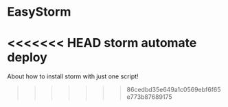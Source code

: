 EasyStorm
=========

<<<<<<< HEAD
storm automate  deploy
=======
About how to install storm with just one script!
>>>>>>> 86cedbd35e649a1c0569ebf6f65e773b87689175
